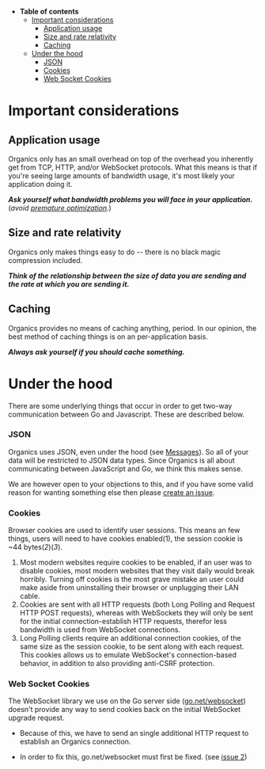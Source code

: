   * **Table of contents**
    * [Important considerations](Bandwidth#Important_considerations.md)
      * [Application usage](Bandwidth#Application_usage.md)
      * [Size and rate relativity](Bandwidth#Size_and_rate_relativity.md)
      * [Caching](Bandwidth#Caching.md)
    * [Under the hood](Bandwidth#Under_the_hood.md)
      * [JSON](Bandwidth#JSON.md)
      * [Cookies](Bandwidth#Cookies.md)
      * [Web Socket Cookies](Bandwidth#Web_Socket_Cookies.md)

# Important considerations #

## Application usage ##
Organics only has an small overhead on top of the overhead you inherently get from TCP, HTTP, and/or WebSocket protocols. What this means is that if you're seeing large amounts of bandwidth usage, it's most likely your application doing it.

**_Ask yourself what bandwidth problems you will face in your application._** (_avoid [premature optimization](http://en.wikipedia.org/wiki/Program_optimization#Time_taken_for_optimization)._)

## Size and rate relativity ##
Organics only makes things easy to do -- there is no black magic compression included.

**_Think of the relationship between the size of data you are sending and the rate at which you are sending it._**

## Caching ##
Organics provides no means of caching anything, period. In our opinion, the best method of caching things is on an per-application basis.

**_Always ask yourself if you should cache something._**

# Under the hood #
There are some underlying things that occur in order to get two-way communication between Go and Javascript. These are described below.

### JSON ###
Organics uses JSON, even under the hood (see [Messages](Messages.md)). So all of your data will be restricted to JSON data types. Since Organics is all about communicating between JavaScript and Go, we think this makes sense.

We are however open to your objections to this, and if you have some valid reason for wanting something else then please [create an issue](https://code.google.com/p/organics/issues/entry).

### Cookies ###
Browser cookies are used to identify user sessions. This means an few things, users will need to have cookies enabled(1), the session cookie is ~44 bytes(_2_)(_3_).

  1. Most modern websites require cookies to be enabled, if an user was to disable cookies, most modern websites that they visit daily would break horribly. Turning off cookies is the most grave mistake an user could make aside from uninstalling their browser or unplugging their LAN cable.
  1. Cookies are sent with all HTTP requests (both Long Polling and Request HTTP POST requests), whereas with WebSockets they will only be sent for the initial connection-establish HTTP requests, therefor less bandwidth is used from WebSocket connections.
  1. Long Polling clients require an additional connection cookies, of the same size as the session cookie, to be sent along with each request. This cookies allows us to emulate WebSocket's connection-based behavior, in addition to also providing anti-CSRF protection.

### Web Socket Cookies ###
The WebSocket library we use on the Go server side ([go.net/websocket](https://code.google.com/p/go/source/browse/?repo=net#hg%2Fwebsocket)) doesn't provide any way to send cookies back on the initial WebSocket upgrade request.

  * Because of this, we have to send an single additional HTTP request to establish an Organics connection.

  * In order to fix this, go.net/websocket must first be fixed. (see [issue 2](https://code.google.com/p/organics/issues/detail?id=2))